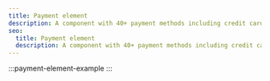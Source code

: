 ```yaml
---
title: Payment element
description: A component with 40+ payment methods including credit cards, SEPA, ApplePay and GooglePay.
seo:
  title: Payment element
  description: A component with 40+ payment methods including credit cards, SEPA, ApplePay and GooglePay.
---
```


:::payment-element-example
:::
